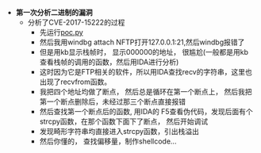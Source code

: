 - **第一次分析二进制的漏洞**
  - 分析了CVE-2017-15222的过程
    - 先运行[poc.py](https://www.exploit-db.com/exploits/43025/)
    - 然后我用windbg attach NFTP打开127.0.0.1:21,然后windbg报错了
    - 但是用kb显示栈帧时， 显示000000的地址， 很尴尬(一般都是用kb查看栈帧的调用的函数，然后用IDA进行分析)
    - 这时因为它是FTP相关的软件，所以用IDA查找recv的字符串，这里也出现了recvfrom函数。
    - 我把四个地址均做了断点， 然后总是循环在第一个断点上， 然后我把第一个断点删除后，未经过那三个断点直接报错
    - 然后查找第一个断点后的函数, 用IDA的 F5查看伪代码，发现后面有个strcpy函数，在那个函数下面下了断点， 然后开始调试
    - 发现畸形字符串均直接进入strcpy函数，引出栈溢出
    - 然后你懂的， 查找偏移量，制作shellcode...
 
